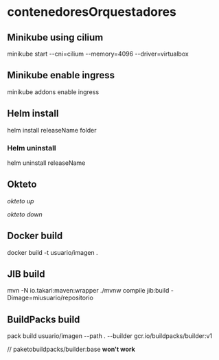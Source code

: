 # contenedoresOrquestadores

## Minikube using cilium
minikube start --cni=cilium --memory=4096 --driver=virtualbox
## Minikube enable ingress
minikube addons enable ingress

## Helm install
helm install releaseName folder
### Helm uninstall
helm uninstall releaseName

## Okteto
*okteto up*

*okteto down*

## Docker build
docker build -t usuario/imagen .

## JIB build
mvn -N io.takari:maven:wrapper
./mvnw compile jib:build -Dimage=miusuario/repositorio

## BuildPacks build
pack build usuario/imagen --path . --builder gcr.io/buildpacks/builder:v1 

// paketobuildpacks/builder:base **won't work**
